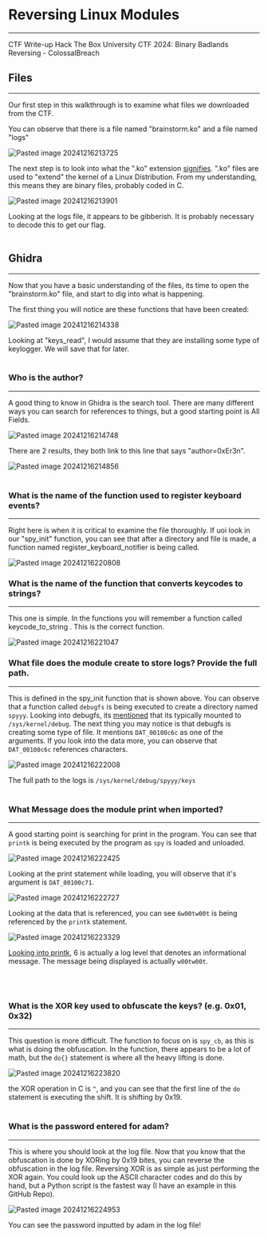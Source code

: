 # Reversing Linux Modules
---
CTF Write-up Hack The Box University CTF 2024: Binary Badlands
<br>
Reversing - ColossalBreach
## Files
---

Our first step in this walkthrough is to examine what files we downloaded from the CTF.

You can observe that there is a file named "brainstorm.ko" and a file named "logs"

![Pasted image 20241216213725](https://github.com/user-attachments/assets/f98ae060-0f7b-48f5-8b89-a16da77883f2)

The next step is to look into what the ".ko" extension [signifies](https://docs.legato.io/latest/getStartedKO.html). ".ko" files are used to "extend" the kernel of a Linux Distribution. From my understanding, this means they are binary files, probably coded in C.

![Pasted image 20241216213901](https://github.com/user-attachments/assets/e2f54ccb-819e-4cc3-995d-1935302f05d4)

Looking at the logs file, it appears to be gibberish. It is probably necessary to decode this to get our flag.
<br><br>
## Ghidra
---
 
Now that you have a basic understanding of the files, its time to open the "brainstorm.ko" file, and start to dig into what is happening. 

The first thing you will notice are these functions that have been created:

![Pasted image 20241216214338](https://github.com/user-attachments/assets/3496c219-b4d8-4fe8-864c-43a4ea581c96)


Looking at "keys_read", I would assume that they are installing some type of keylogger. We will save that for later.
<br><br>
### **Who is the author?**
---
 
A good thing to know in Ghidra is the search tool. There are many different ways you can search for references to things, but a good starting point is All Fields.

 ![Pasted image 20241216214748](https://github.com/user-attachments/assets/f45c524e-70dc-4690-8a3e-92323ead5224)

 
There are 2 results, they both link to this line that says "author=0xEr3n".

 ![Pasted image 20241216214856](https://github.com/user-attachments/assets/78a355bc-7124-413a-a10e-ada64b0f605d)
<br><br>
### **What is the name of the function used to register keyboard events?**
---
 
Right here is when it is critical to examine the file thoroughly. If uoi look in our "spy_init" function, you can see that after a directory and file is made, a function named register_keyboard_notifier is being called. 

 ![Pasted image 20241216220808](https://github.com/user-attachments/assets/726f9eca-e08c-4c4b-ba19-faa81e8330b0)

 
### **What is the name of the function that converts keycodes to strings?**
---
 
This one is simple. In the functions you will remember a function called keycode_to_string . This is the correct function.
 
 ![Pasted image 20241216221047](https://github.com/user-attachments/assets/7b577f96-8e3c-42cb-b3f5-0afb92101b52)
<br>
### What file does the module create to store logs? Provide the full path.
---
 
This is defined in the spy_init function that is shown above. You can observe that a function called `debugfs` is being executed to create a directory named `spyyy`. Looking into debugfs, its [mentioned](https://docs.kernel.org/filesystems/debugfs.html) that its typically mounted to `/sys/kernel/debug`. The next thing you may notice is that debugfs is creating some type of file. It mentions `DAT_00100c6c` as one of the arguments. If you look into the data more, you can observe that `DAT_00100c6c` references characters.
 
 ![Pasted image 20241216222008](https://github.com/user-attachments/assets/57841be5-ebc2-48fa-ac83-d4bb04aa1937)


 
The full path to the logs is `/sys/kernel/debug/spyyy/keys`
<br><br>
### **What Message does the module print when imported?**
---
 
A good starting point is searching for print in the program. You can see that `printk` is being executed by the program as  `spy` is loaded and unloaded.
 
 
 ![Pasted image 20241216222425](https://github.com/user-attachments/assets/587d2377-c6d1-47e1-91e4-620898d463fd)

Looking at the print statement while loading, you will observe that it's argument is `DAT_00100c71`.
 
 ![Pasted image 20241216222727](https://github.com/user-attachments/assets/eb1c6035-6198-4b4b-aa1e-47b1034d84ec)

 
Looking at the data that is referenced, you can see `6w00tw00t` is being referenced by the `printk` statement.
 
 ![Pasted image 20241216223329](https://github.com/user-attachments/assets/c67ed92b-5d50-4813-a0d5-299522a1885e)

 
[Looking into printk](https://en.wikipedia.org/wiki/Printk), 6 is actually a log level that denotes an informational message. The message being displayed is actually `w00tw00t`.
 
<br><br>
### **What is the XOR key used to obfuscate the keys? (e.g. 0x01, 0x32)**
---
 
This question is more difficult. The function to focus on is `spy_cb`, as this is what is doing the obfuscation. In the function, there appears to be a lot of math, but the `do{}` statement is where all the heavy lifting is done. 
 
 ![Pasted image 20241216223820](https://github.com/user-attachments/assets/96f6e114-f831-4846-950c-832778a310c3)

 
the XOR operation in C is `^`, and you can see that the first line of the `do` statement is executing the shift. It is shifting by 0x19.
<br><br>
### **What is the password entered for adam?**
---
 
This is where you should look at the log file. Now that you know that the obfuscation is done by XORing by 0x19 bites, you can reverse the obfuscation in the log file. Reversing XOR is as simple as just performing the XOR again. You could look up the ASCII character codes and do this by hand, but a Python script is the fastest way (I have an example in this GitHub Repo).
 
 ![Pasted image 20241216224953](https://github.com/user-attachments/assets/3315d014-3cde-4f98-9809-97e15975b6ae)

 
You can see the password inputted by adam in the log file!
